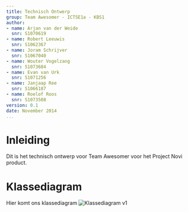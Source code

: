 ```yaml
---
title: Technisch Ontwerp
group: Team Awesomer - ICTSE1a - KBS1
author:
- name: Arjan van der Weide
  snr: S1070619
- name: Robert Leeuwis
  snr: S1062367
- name: Joram Schrijver
  snr: S1067040
- name: Wouter Vogelzang
  snr: S1073684
- name: Evan van Urk
  snr: S1071256
- name: Janjaap Ree
  snr: S1066187
- name: Roelof Roos
  snr: S1073508
version: 0.1
date: November 2014
...
```


# Inleiding
Dit is het technisch ontwerp voor Team Awesomer voor het Project Novi product.

# Klassediagram
Hier komt ons klassediagram
![Klassediagram v1](klassediagram.png)